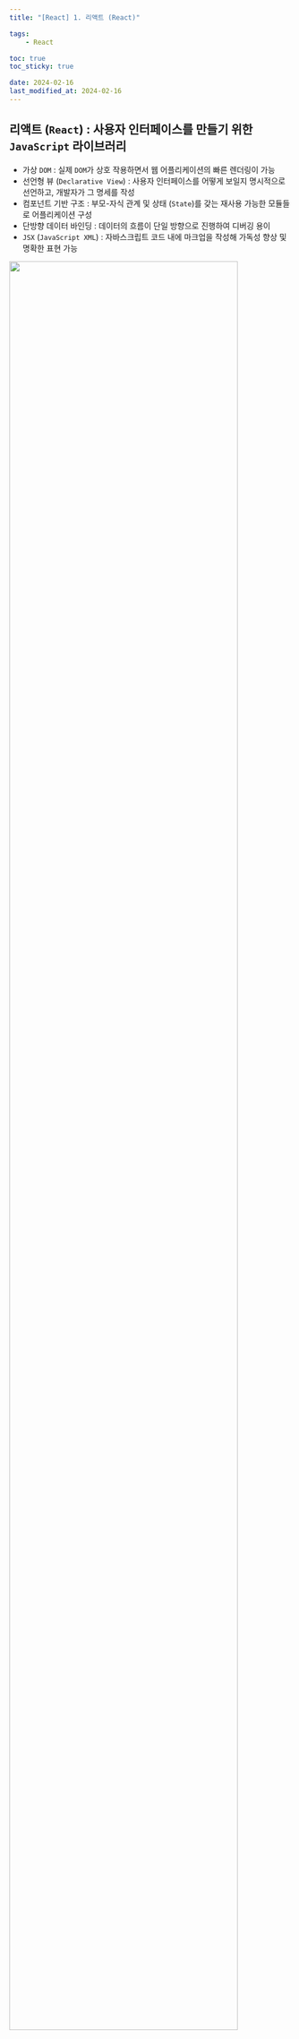 ```yaml
---
title: "[React] 1. 리액트 (React)"

tags:
    - React

toc: true
toc_sticky: true

date: 2024-02-16
last_modified_at: 2024-02-16
---
```


## 리액트 (```React```) : 사용자 인터페이스를 만들기 위한 ```JavaScript``` 라이브러리

- 가상 ```DOM``` : 실제 ```DOM```가 상호 작용하면서 웹 어플리케이션의 빠른 렌더링이 가능
- 선언형 뷰 (```Declarative View```) : 사용자 인터페이스를 어떻게 보일지 명시적으로 선언하고, 개발자가 그 명세를 작성
- 컴포넌트 기반 구조 : 부모-자식 관계 및 상태 (```State```)를 갖는 재사용 가능한 모듈들로 어플리케이션 구성
- 단방향 데이터 바인딩 : 데이터의 흐름이 단일 방향으로 진행하여 디버깅 용이
- ```JSX``` (```JavaScript XML```) : 자바스크립트 코드 내에 마크업을 작성해 가독성 향상 및 명확한 표현 가능

<img src="https://github.com/pocj8ur4in/pocj8ur4in.github.io/assets/105341168/ca8780dc-5a83-45cb-972d-e66b4fea19e4" width="90%">

### 가상 ```DOM``` (```Virtual DOM```) : 실제 ```DOM``` (```Document Object Model```) 에 대한 가벼운 복사본

1. 초기 렌더링 : 초기 상태에서 가상 ```DOM```은 실제 ```DOM```과 동일한 구조를 가짐
2. 상태 변화 감지 : 사용자 상호 작용 또는 데이터의 변경과 같은 이벤트가 발생하면, 렌더링 엔진은 새로운 가상 ```DOM``` 생성
3. 가상 ```DOM``` 비교 : 새로운 가상 ```DOM```과 이전의 가상 ```DOM```을 비교하여 변경된 부분 탐색
4. 실제 ```DOM``` 업데이트 : 변경된 부분만을 실제 ```DOM```에 적용

> 단일 페이지 어플리케이션 (```SPA```)?
> 
> - 전체 어플리케이션 ```HTML``` 페이지 하나만을 로드하고, 사용자가 페이지를 이동할 때 동적으로 업데이트
> - 동적 로딩을 통해 필요한 데이터나 자원을 비동기적으로 필요할 때 로드 및 화면 업데이트
> - 클라이언트 사이드 라우팅을 통해 ```URL```의 변경에 따라 필요한 컴포넌트만을 로드 및 업데이트
> - 사용자가 페이지를 이동할 때마다 매번 서버에 요청을 보내지 않아도 됨
> - 데이터와 화면이 양방향으로 바인딩되어 있어, 데이터의 변경을 화면에 자동으로 반영할 수 있음
> 
> ↔ 서버 사이드 렌더링 (```SSR```) : 서버에서 초기 ```HTML```을 렌더링하고 클라이언트에 전달

## 컴포넌트 (```Component```) : 리액트 애플리케이션에서 ```UI```를 구성하고 재사용 가능한 모듈을 표현

- 속성 (```Props```) 을 받고, 상태 (```state```)와 메소드 (```Method```)를 가짐
- 반복되는 ```UI``` 단위 (```JS Code``` 또는 ```HTML-JSX```) → 재사용성과 가독성을 위한 도구
- 가능한 독립적으로 실행되도록 작성하고, 데이터 영역과 ```UI```를 분리

### 클래스 컴포넌트 (```Class Component```) : ```state```와 라이프사이클 메소드를 통해 상태와 생명주기 관리

- ```state```를 사용하여 컴포넌트의 상태를 관리
- 라이프사이클 메소드를 활용하여 컴포넌트의 생명주기에 따른 동작을 수행 가능
- ```this``` 키워드를 사용하여 상태 및 메소드에 접근

<img src="https://github.com/pocj8ur4in/pocj8ur4in.github.io/assets/105341168/ebe188c3-b6a2-4d06-b376-03fcf2e642f4" width="50%">

### 함수 컴포넌트 (```Functional Component```) : 훅을 통해 상태와 생명주기를 관리

- ```useState```, ```useEffect```, ```useContext```와 같은 훅을 사용하여 상태를 관리
- ```useEffect``` 훅을 통해 라이프사이클 메소드와 유사한 동작을 수행 가능
- 클래스 컴포넌트보다 간결하고 명료하게 작성 가능

<img src="https://github.com/pocj8ur4in/pocj8ur4in.github.io/assets/105341168/c4f6fd02-e4fd-4f86-bd52-e4eed847cc3c" width="50%">

>  ```index.tsx```에서 ```React.StrictMode```로 ```App```이 감싸져 있으면, ```LifeCycle```이 두 번씩 호출됨!
>
> ```
> <React.StrictMode>
>   <App/>
> </React.StrictMode>
> ```

### 속성 (```Prop```) : 부모 컴포넌트로부터 자식 컴포넌트로 데이터를 전달하는 데에 사용

- 변수나 함수와 같은 속성들을 부모에서 자식으로 전달 (```MyComponent.defaultProps = { ... }```)
  - ```Read-Only``` : 속성이 변경되도 ```Re-Rendering```하지 않음! (값은 바꿔도 화면엔 아무런 영향 없음!)

```
// 부모 컴포넌트
import React from 'react';
import ChildComponent from './ChildComponent';

function ParentComponent() {
  const dataToPass = "안녕하세요!";
  
  return (
    <ChildComponent message={dataToPass} />
  );
}

// 자식 컴포넌트
import React from 'react';

function ChildComponent(props) {
  return (
    <div>
      <p>{props.message}</p>
    </div>
  );
}
```

### 상태 (```State```) :  사용자 상호작용에 응답하거나 컴포넌트의 생명주기에 변경되는 정보를 저장하는 데에 사용

- 부모의 상태가 변경되면, 그 상태를 참조하는 모든 자식 컴포넌트가 ```Re-Rendering```
  - 상태를 통합하면 ```Re-Rendering```이 많이 일어나므로, 상태를 연관성에 맞게 분리해 좁게 사용해야 함
  - ```Setter```로 값을 수신하면 ```Dispatcher``` 값이 세팅 → ```re-rendering```을 ```trigger``` (```DOM``` 갱신)

```
import React, { useState } from 'react';

function ExampleComponent() {
  const [count, setCount] = useState(0);
  const [message, setMessage] = useState('안녕하세요!');

  return (
    <div>
      <p>{message}</p>
      <p>카운트: {count}</p>
    </div>
  );
}
```

> 초기화는 동기 방식이면 오래 걸리더라도 가능, ```Promise```는 ```async```/```await```로 처리해도 ```Promise```가 세팅

### 컴포넌트 개발 원칙 : 코드의 가독성, 유지보수성, 재사용성을 향상하여 구성 요소를 생성

- 함수형 컴포넌트 (```Pure Functional Component```)를 활용할 것
  - 상태나 생명주기 메서드 없이 단순히 ```props```를 받아 렌더링하는 컴포넌트 → 간결하고 재사용성이 높힐 수 있음
- ```Container Component```와 ```Presentational Component```를 분리할 것
  - 데이터를 가져오는 로직과 ```UI```를 그리는 로직을 분리하여 관리
- 상태를 공유하는 단위로 분리할 것
  - 관련된 상태를 함께 관리하고, 필요한 경우 ```useContext```를 사용하여 상태 공유를 구현
- 아주 깊은 구조로 중첩되는 ```Container``` 컴포넌트는 피할 것
  - ```Context```를 남발하는 대신, 상태 관리 등의 용도로 필요한 경우에만 적절히 사용할 것
- 각 컴포넌트는 독립적으로 작성할 것
  - 컴포넌트 간의 결합도를 최소화해 재사용성을 높이고 유지보수를 용이하게 만들어야 함

## 리액트 훅 (```React Hook```) : 함수형 컴포넌트에서 상태와 생명주기 메서드를 사용할 때 사용

- 상태 관리 훅 : ```useState```, ```userContext```, ```useReducer```
- 시점 훅 : ```useLayoutEffect```, ```useEffect```
- 메모화 훅 : ```useMemo```, ```useCallback```, ```memo```

> 리액트 훅의 3원칙?
> 
> 1. 컴포넌트의 영역 안에서만 작동한다!
>   - 컴포넌트 혹은 커스텀 훅 내부에서만 호출해야 함
> 2. 기능을 여러 훅으로 나누면 좋다!
>   - 여러 훅으로 나누어져 있어도 컴포넌트에서 한번에 순차 호출
>   - 함수형 컴포넌트 ⇒ 함수 ⇒ 기능 단위 분리 ⇒ 가독성 ⇒ 테스트 및 유지보수에 유리
> 3. 컴포넌트의 최상위 레이어(스코프)에서만 호출해야 한다!
>   - 블록 내부에서는 호출할 수 없음

### ```useState``` : 함수형 컴포넌트에서 상태를 추가하고 업데이트할 때 사용

- 클래스 컴포넌트에서의 ```this.state```와 ```this.setState```와 유사한 역할
- 첫번째 값에 현재 상태의 값, 두번째 값에 상태를 업데이트하는 함수가 담긴 배열을 반환

```
import React, { useState } from 'react';

function ExampleComponent() {
  // useState를 사용하여 count라는 상태를 정의하고 초기값을 0으로 설정
  const [count, setCount] = useState(0);

  return (
    <div>
      <p>Count: {count}</p>
      <button onClick={() => setCount(count + 1)}>증가</button>
    </div>
  );
}
```

### ```useRef``` : 함수형 컴포넌트 내에서 참조를 생성하고 관리할 때 사용

- 컴포넌트의 렌더링과 관계없이 변수를 저장 가능 → ```useState```와 달리 매번 ```Re-Rendering```이 일어나지 않음
- 주로 ```DOM``` 요소에 접근하거나 컴포넌트의 생명주기와 독립적으로 값을 유지하는 상황에서 활용

```
import React, { useRef, useEffect } from 'react';

function MyComponent() {
  const myInputRef = useRef(null);

  useEffect(() => {
    // 컴포넌트가 마운트된 후, input 요소에 포커스를 줌
    myInputRef.current.focus();
  }, []);

  return <input ref={myInputRef} />;
}
```
